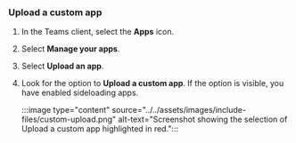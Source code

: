 
### Upload a custom app

1. In the Teams client, select the **Apps** icon.

1. Select **Manage your apps**.

1. Select **Upload an app**.

1. Look for the option to **Upload a custom app**. If the option is visible, you have enabled sideloading apps. 

    :::image type="content" source="../../assets/images/include-files/custom-upload.png" alt-text="Screenshot showing the selection of Upload a custom app highlighted in red.":::